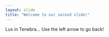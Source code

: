 ```yaml
---
layout: slide
title: "Welcome to our second slide!"
---
```

Lux in Tenebra...
Use the left arrow to go back!